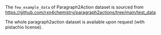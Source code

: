 The ```few_example_data``` of Paragraph2Action dataset is sourced from https://github.com/rxn4chemistry/paragraph2actions/tree/main/test_data

The whole paragraph2action dataset is available upon request (with pistachio license).